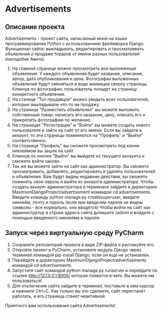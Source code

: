<h1>Advertisements</h1>

<h2>Описание проекта</h2>

Advertisements - проект сайта, написанный мной на языке программирования Python с использованием фреймворка Django.
Функционал сайта: выкладывать, редактировать и просматривать объявления о продаже товаров от имени разных пользователей (наподобие Авито). 
1. На главной странице можно просмотреть все выложенные объявления. У каждого объявления будет название, описание, автор, дата опубликования и цена. Фотографии выложенных объявлений будут сменяться в виде анимации сверху страницы. Кликнув по фотографии, пользователь попадет на страницу конкретного объявления.
2. На станице "Топ продавцов" можно увидеть всех пользователей, которые выкладывали что-то на продажу.
3. На странице "Разместить объявление" вы можете выложить собственный товар: написать его название, цену, описать его и прикрепить фотографию по желанию.
4. На страницах "Регистрация" и "Войти" вы можете создать нового пользователя и зайти на сайт от его имени.
Если вы зайдете в аккаунт, то эти страницы поменяются на "Профиль" и "Выйти" соответственно.
5. На странице "Профиль" вы сможете просмотреть под каким никнеймом вы зашли на сайт.
6. Кликнув по кнопке "Выйти" вы выйдете из текущего аккаунта и сможете войти заново.
7. Так же вы можете зайти на сайт как администратор. Вы сможете просматривать, добавлять, редактировать и удалять пользователей и объявления.
Вам будут видны недавние действия, вы сможете поменять свой пароль и выйти из аккаунта администратора.
Чтобы создать аккаунт администратора в терминале зайдите в директорию MaximumDjangoProject/advertisement командой cd advertisements.
Введите команду python manage.py createsuperuser, введите никнейм, почту и пароль (если при введении пароля не видны символы - все нормально, они вводятся)
Чтобы войти на сайт как администратор в строке адреса сайта допишите /admin и войдите с помощью введенного никнейма и пароля.

<h2>Запуск через виртуальную среду PyCharm</h2>

1. Сохраните репозиторий проекта в виде ZIP-файла и распакуйте его.
2. Откройте проект в PyCharm, установите модуль Django через терминал командой pip install Django, если он еще не установлен.
3. Перейдите в директорию MaximumDjangoProject/advertisements командой cd advertisements.
4. Запустите сайт командой python manage.py runserver и перейдите по ссылке http://127.0.0.1:8000/ которая появится в чате. Вы можете им пользоваться!
5. Для отключения сайта зайдите в терминал, поставьте в нем курсор и нажмите Ctrl+C.
Как только вы это сделаете, сайт перестанет работать, и его страница станет неактивной.

Приятного вам использования сайта Advertisements!

